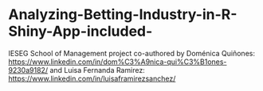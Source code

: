 # Analyzing-Betting-Industry-in-R-Shiny-App-included-
IESEG School of Management project co-authored by Doménica Quiñones: https://www.linkedin.com/in/dom%C3%A9nica-qui%C3%B1ones-9230a9182/ and Luisa Fernanda Ramirez: https://www.linkedin.com/in/luisaframirezsanchez/
